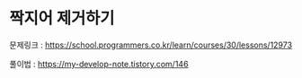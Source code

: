 # 짝지어 제거하기

문제링크 : https://school.programmers.co.kr/learn/courses/30/lessons/12973

풀이법 : https://my-develop-note.tistory.com/146

